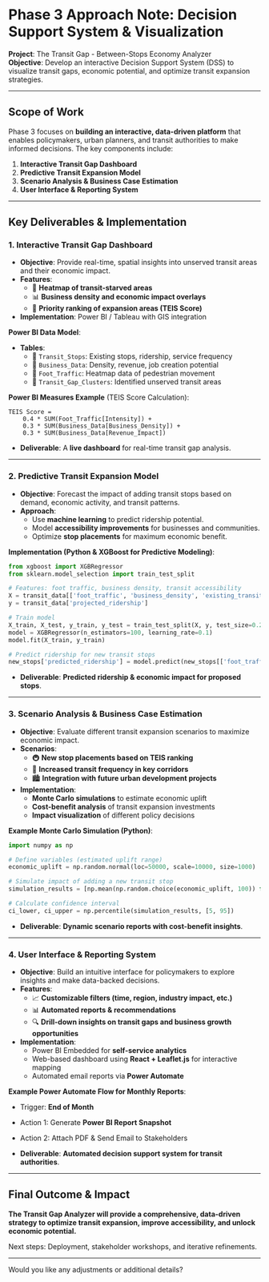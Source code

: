 # **Phase 3 Approach Note: Decision Support System & Visualization**  
**Project**: The Transit Gap - Between-Stops Economy Analyzer  
**Objective**: Develop an interactive Decision Support System (DSS) to visualize transit gaps, economic potential, and optimize transit expansion strategies.  

---

## **Scope of Work**  
Phase 3 focuses on **building an interactive, data-driven platform** that enables policymakers, urban planners, and transit authorities to make informed decisions. The key components include:  
1. **Interactive Transit Gap Dashboard**  
2. **Predictive Transit Expansion Model**  
3. **Scenario Analysis & Business Case Estimation**  
4. **User Interface & Reporting System**  

---

## **Key Deliverables & Implementation**  

### **1. Interactive Transit Gap Dashboard**  
- **Objective**: Provide real-time, spatial insights into unserved transit areas and their economic impact.  
- **Features**:  
  - 📍 **Heatmap of transit-starved areas**  
  - 📊 **Business density and economic impact overlays**  
  - 🚦 **Priority ranking of expansion areas (TEIS Score)**  
- **Implementation**: Power BI / Tableau with GIS integration  

**Power BI Data Model**:  
- **Tables**:  
  - 📂 `Transit_Stops`: Existing stops, ridership, service frequency  
  - 🏢 `Business_Data`: Density, revenue, job creation potential  
  - 🚶 `Foot_Traffic`: Heatmap data of pedestrian movement  
  - 📍 `Transit_Gap_Clusters`: Identified unserved transit areas  

**Power BI Measures Example** (TEIS Score Calculation):  
```DAX  
TEIS Score =  
    0.4 * SUM(Foot_Traffic[Intensity]) +  
    0.3 * SUM(Business_Data[Business_Density]) +  
    0.3 * SUM(Business_Data[Revenue_Impact])
```  
- **Deliverable**: A **live dashboard** for real-time transit gap analysis.  

---

### **2. Predictive Transit Expansion Model**  
- **Objective**: Forecast the impact of adding transit stops based on demand, economic activity, and transit patterns.  
- **Approach**:  
  - Use **machine learning** to predict ridership potential.  
  - Model **accessibility improvements** for businesses and communities.  
  - Optimize **stop placements** for maximum economic benefit.  

**Implementation (Python & XGBoost for Predictive Modeling)**:  
```python  
from xgboost import XGBRegressor  
from sklearn.model_selection import train_test_split  

# Features: foot traffic, business density, transit accessibility  
X = transit_data[['foot_traffic', 'business_density', 'existing_transit_access']]  
y = transit_data['projected_ridership']  

# Train model  
X_train, X_test, y_train, y_test = train_test_split(X, y, test_size=0.2, random_state=42)  
model = XGBRegressor(n_estimators=100, learning_rate=0.1)  
model.fit(X_train, y_train)  

# Predict ridership for new transit stops  
new_stops['predicted_ridership'] = model.predict(new_stops[['foot_traffic', 'business_density', 'existing_transit_access']])  
```  
- **Deliverable**: **Predicted ridership & economic impact for proposed stops**.  

---

### **3. Scenario Analysis & Business Case Estimation**  
- **Objective**: Evaluate different transit expansion scenarios to maximize economic impact.  
- **Scenarios**:  
  - 🚇 **New stop placements based on TEIS ranking**  
  - 🚏 **Increased transit frequency in key corridors**  
  - 🏙️ **Integration with future urban development projects**  
- **Implementation**:  
  - **Monte Carlo simulations** to estimate economic uplift  
  - **Cost-benefit analysis** of transit expansion investments  
  - **Impact visualization** of different policy decisions  

**Example Monte Carlo Simulation (Python)**:  
```python  
import numpy as np  

# Define variables (estimated uplift range)  
economic_uplift = np.random.normal(loc=50000, scale=10000, size=1000)  

# Simulate impact of adding a new transit stop  
simulation_results = [np.mean(np.random.choice(economic_uplift, 100)) for _ in range(1000)]  

# Calculate confidence interval  
ci_lower, ci_upper = np.percentile(simulation_results, [5, 95])  
```  
- **Deliverable**: **Dynamic scenario reports with cost-benefit insights**.  

---

### **4. User Interface & Reporting System**  
- **Objective**: Build an intuitive interface for policymakers to explore insights and make data-backed decisions.  
- **Features**:  
  - 📈 **Customizable filters (time, region, industry impact, etc.)**  
  - 📊 **Automated reports & recommendations**  
  - 🔍 **Drill-down insights on transit gaps and business growth opportunities**  
- **Implementation**:  
  - Power BI Embedded for **self-service analytics**  
  - Web-based dashboard using **React + Leaflet.js** for interactive mapping  
  - Automated email reports via **Power Automate**  

**Example Power Automate Flow for Monthly Reports**:  
- Trigger: **End of Month**  
- Action 1: Generate **Power BI Report Snapshot**  
- Action 2: Attach PDF & Send Email to Stakeholders  

- **Deliverable**: **Automated decision support system for transit authorities**.  

---

## **Final Outcome & Impact**  
**The Transit Gap Analyzer will provide a comprehensive, data-driven strategy to optimize transit expansion, improve accessibility, and unlock economic potential.**  

Next steps: Deployment, stakeholder workshops, and iterative refinements.  

---

Would you like any adjustments or additional details?
